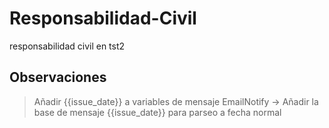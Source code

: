 # Responsabilidad-Civil
responsabilidad civil en tst2


## Observaciones
> Añadir {{issue_date}} a variables de mensaje
> EmailNotify -> Añadir la base de mensaje {{issue_date}} para parseo a fecha normal
